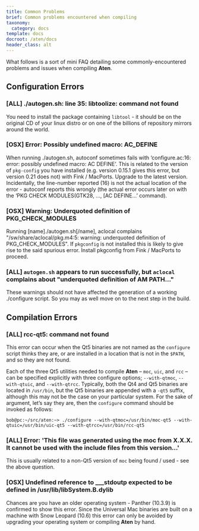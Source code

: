 ```yaml
---
title: Common Problems
brief: Common problems encountered when compiling
taxonomy:
  category: docs
template: docs
docroot: /aten/docs
header_class: alt
---
```


What follows is a sort of mini FAQ detailing some commonly-encountered problems and issues when compiling **Aten**.

## Configuration Errors <a id="configuration"></a>

### [ALL] ./autogen.sh: line 35: libtoolize: command not found

You need to install the package containing `libtool` - it should be on the original CD of your linux distro or on one of the billions of repository mirrors around the world.

### [OSX] Error: Possibly undefined macro: AC_DEFINE

When running ./autogen.sh, autoconf sometimes fails with ‘configure.ac:16: error: possibly undefined macro: AC DEFINE’. This is related to the version of `pkg-config` you have installed (e.g. version 0.15.1 gives this error, but version 0.21 does not) with Fink / MacPorts. Upgrade to the latest version. Incidentally, the line-number reported (16) is not the actual location of the error - autoconf reports this wrongly (the actual error occurs later on with the ‘PKG CHECK MODULES(GTK28, ..., [AC DEFINE...’ command).

### [OSX] Warning: Underquoted definition of PKG_CHECK_MODULES

Running [name]./autogen.sh[/name], aclocal complains "/sw/share/aclocal/pkg.m4:5: warning: underquoted definition of PKG_CHECK_MODULES". If `pkgconfig` is not installed this is likely to give rise to the said spurious error. Install pkgconfig from Fink / MacPorts to proceed.

### [ALL] `autogen.sh` appears to run successfully, but `aclocal` complains about "underquoted definition of AM PATH..."

These warnings should not have affected the generation of a working ./configure script. So you may as well move on to the next step in the build.

## Compilation Errors <a id="compilation"></a>

### [ALL] rcc-qt5: command not found

This error can occur when the Qt5 binaries are not named as the `configure` script thinks they are, or are installed in a location that is not in the `$PATH`, and so they are not found.

Each of the three Qt5 utilities needed to compile **Aten** – `moc`, `uic`, and `rcc` – can be specified explicitly with three configure options; `--with-qtmoc`, `--with-qtuic`, and `--with-qtrcc`. Typically, both the Qt4 and Qt5 binaries are located in `/usr/bin`, but the Qt5 binaries are appended with a `-qt5` suffix, although this may not be the case on your particular system. For the sake of argument, let’s say they are, then the `configure` command should be invoked as follows:

```
bob@pc:~/src/aten:~> ./configure --with-qtmoc=/usr/bin/moc-qt5 --with-qtuic=/usr/bin/uic-qt5 --with-qtrcc=/usr/bin/rcc-qt5
```

### [ALL] Error: 'This file was generated using the moc from X.X.X. It cannot be used with the include files from this version...'

This is usually related to a non-Qt5 version of `moc` being found / used - see the above question.

### [OSX] Undefined reference to ___stdoutp expected to be defined in /usr/lib/libSystem.B.dylib

Chances are you have an older operating system - Panther (10.3.9) is confirmed to show this error. Since the Universal Mac binaries are built on a machine with Snow Leopard (10.6) this error can only be avoided by upgrading your operating system or compiling **Aten** by hand.

